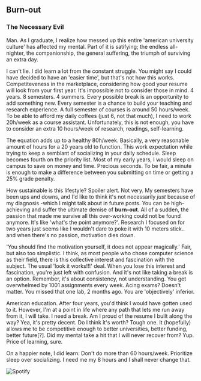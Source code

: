 ## Burn-out
### The Necessary Evil


Man. As I graduate, I realize how messed up this entire 'american university culture' has affected my mental. 
Part of it is satifying; the endless all-nighter, the companionship, the general suffering, the triumph of surviving an extra day. 

I can't lie. I did learn a lot from the constant struggle. You might say I could have decided to have an 'easier time', but that's not how this works.
Competiteveness in the marketplace, considering how good your resume will look from your first year. It's impossible not to consider 
those in mind. 4 years. 8 semesters. 4 summers. Every possible break is an opportunity to add something new. Every semester is a chance to 
build your teaching and research experience. A full semester of courses is around 50 hours/week. To be able to afford my daily coffees (just 6, not that much), I need to work 20h/week as a course assistant. Unfortunately, this is not enough, you have to consider an extra 10 hours/week of research, readings, self-learning. 

The equation adds up to a healthy 80h/week. Basically, a very reasonable amount of hours for a 20 years old to function. This work expectation while 
trying to keep a semblant of socializing in your daily schedule. Sleep becomes fourth on the priority list. Most of my early years, I would sleep
on campus to save on money and time. Precious seconds. To be fair, a minute is enough to make a difference between you submitting on time or getting a 25% grade penalty. 

How sustainable is this lifestyle? Spoiler alert. Not very. My semesters have been ups and downs, and I'd like to think it's not necessarily _just_ because of my diagnosis -which I might talk about in future posts. You can be high-achieving and suffer the ultimate demise of **burn-out**. All of a sudden, the passion that made me survive all this over-working could not be found anymore. It's like 'what's the point anymore?'. Research I focused on for two years just seems like I wouldn't dare to poke it with 10 meters stick.. and when there's no passion, motivation dies down. 

'You should find the motivation yourself, it does not appear magically.' Fair, but also too simplistic. I think, as most people who chose computer science as their field, there is this collective interest and fascination with the subject. The usual 'look it works!!!' deal. When you lose this interest and fascination, you're just left with confusion. And it's not like taking a break is an option. Remember, it's about consistency, not understanding. You get overwhelmed by 1001 assignments every week. Acing exams? Doesn't matter. You missed that one lab, 2 months ago. You are 'objectively' inferior. 

American education. After four years, you'd think I would have gotten used to it. However, I'm at a point in life where any path that lets me run away from it, I will take. I need a break. Am I proud of the resume I built along the way? Yea, it's pretty decent. Do I think it's worth? Tough one. It (hopefully) allows me to be competitive enough to better universities, better funding, better future[?]. Did my mental take a hit that I will never recover from? Yup. Price of learning, sure.  

On a happier note, I did learn: Don't do more than 60 hours/week. Prioritize sleep over socializing. I need me my 8 hours and I shall never change that. 



![Spotify](https://spotify-github-profile.vercel.app/api/view?uid=8n6g12y9aynycrowqjjmet46r&cover_image=true&theme=natemoo-re&bar_color=53b14f&bar_color_cover=false)


